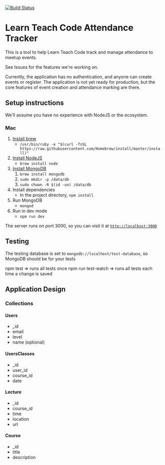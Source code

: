 [![Build Status](https://travis-ci.org/LearnTeachCodeSeoul/ltc_attendance.svg?branch=master)](https://travis-ci.org/LearnTeachCodeSeoul/ltc_attendance)


# Learn Teach Code Attendance Tracker
This is a tool to help Learn Teach Code track and manage attendance to meetup events.

See Issues for the features we're working on.

Currently, the application has no authentication, and anyone can create events or register. The application is not yet ready for production, but the core features of event creation and attendance marking are there. 

## Setup instructions

We'll assume you have no experience with NodeJS or the ecosystem.
### Mac
1. [Install brew](https://brew.sh/)
    * `/usr/bin/ruby -e "$(curl -fsSL https://raw.githubusercontent.com/Homebrew/install/master/install)"`
2. [Install NodeJS](https://nodejs.org/en/download/package-manager/#macos)
    * `brew install node`
3. [Install MongoDB](https://treehouse.github.io/installation-guides/mac/mongo-mac.html)
    1. `brew install mongodb`
    2. `sudo mkdir -p /data/db`
    3. `sudo chown -R $(id -un) /data/db`
4. Install dependencies
    * In the project directory, `npm install`
5. Run MongoDB
    * `mongod`
6. Run in dev mode
    * `npm run dev`

The server runs on port 3000, so you can visit it at [`http://localhost:3000`](http://localhost:3000)

## Testing

The testing database is set to `mongodb://localhost/test-database`, so MongoDB should be for your tests

npm test           => runs all tests once
npm run test-watch => runs all tests each time a change is saved



## Application Design
### Collections
#### Users
* _id
* email
* level
* name (optional)

#### UsersClasses
* _id
* user_id
* course_id
* date

#### Lecture
* _id
* course_id
* time
* location
* url

#### Course
* _id
* title
* description

